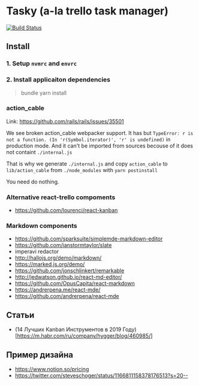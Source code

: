 # Tasky (a-la trello task manager)

[![Build Status](https://travis-ci.org/BrandyMint/tasky.svg?branch=master)](https://travis-ci.org/BrandyMint/tasky)

## Install

### 1. Setup `nvmrc` and `envrc`

### 2. Install applicaiton dependencies

> bundle
> yarn install

### action_cable

Link: https://github.com/rails/rails/issues/35501

We see broken action_cable webpacker support. It has but `TypeError: r is not a
function. (In 'r(Symbol.iterator)', 'r' is undefined)` in production mode.
And it can't be imported from sources becouse of it does not containt
`./internal.js`

That is why we generate `./internal.js` and copy `action_cable` to
`lib/action_cable` from `./node_modules` with `yarn postinstall`

You need do nothing.

### Alternative react-trello compoments

* https://github.com/lourenci/react-kanban

### Markdown components

* https://github.com/sparksuite/simplemde-markdown-editor
* https://github.com/ianstormtaylor/slate
* imperavi redactor
* http://hallojs.org/demo/markdown/
* https://marked.js.org/demo/
* https://github.com/jonschlinkert/remarkable
* http://jedwatson.github.io/react-md-editor/
* https://github.com/OpusCapita/react-markdown
* https://andrerpena.me/react-mde/
* https://github.com/andrerpena/react-mde


## Статьи

* (14 Лучших Kanban Инструментов в 2019 Году)[https://m.habr.com/ru/company/hygger/blog/460985/]

## Пример дизайна

* https://www.notion.so/pricing
* https://twitter.com/steveschoger/status/1166811158378176513?s=20--

